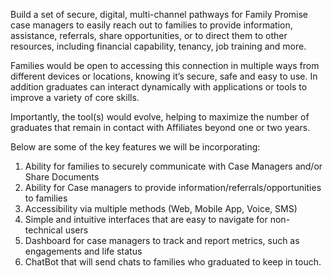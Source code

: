 Build a set of secure, digital, multi-channel pathways for Family Promise case managers to easily reach out to families to provide information, assistance, referrals, share opportunities, or to direct them to other resources, including financial capability, tenancy, job training and more.

Families would be open to accessing this connection in multiple ways from different devices or locations, knowing it’s secure, safe and easy to use.  In addition graduates can interact dynamically with applications or tools to improve a variety of core skills.

Importantly, the tool(s) would evolve, helping to maximize the number of graduates that remain in contact with Affiliates beyond one or two years.

Below are some of the key features we will be incorporating:

1. Ability for families to securely communicate with Case Managers and/or Share Documents
2. Ability for Case managers to provide information/referrals/opportunities to families
3. Accessibility via multiple methods (Web, Mobile App, Voice, SMS)
4. Simple and intuitive interfaces that are easy to navigate for non-technical users
5. Dashboard for case managers to track and report metrics, such as engagements and life status
6. ChatBot that will send chats to families who graduated to keep in touch.
